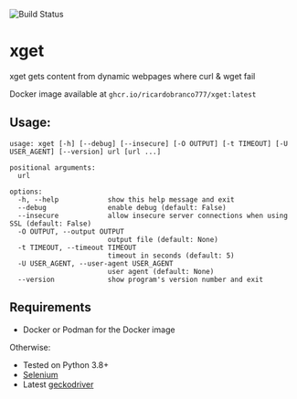 ![Build Status](https://github.com/ricardobranco777/xget/actions/workflows/ci.yml/badge.svg)

# xget
xget gets content from dynamic webpages where curl & wget fail

Docker image available at `ghcr.io/ricardobranco777/xget:latest`

## Usage:

```
usage: xget [-h] [--debug] [--insecure] [-O OUTPUT] [-t TIMEOUT] [-U USER_AGENT] [--version] url [url ...]

positional arguments:
  url

options:
  -h, --help            show this help message and exit
  --debug               enable debug (default: False)
  --insecure            allow insecure server connections when using SSL (default: False)
  -O OUTPUT, --output OUTPUT
                        output file (default: None)
  -t TIMEOUT, --timeout TIMEOUT
                        timeout in seconds (default: 5)
  -U USER_AGENT, --user-agent USER_AGENT
                        user agent (default: None)
  --version             show program's version number and exit
```

## Requirements

- Docker or Podman for the Docker image

Otherwise:

- Tested on Python 3.8+
- [Selenium](https://pypi.org/project/selenium/)
- Latest [geckodriver](https://github.com/mozilla/geckodriver/releases)

